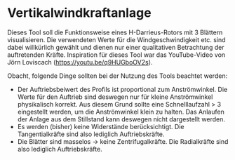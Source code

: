 # Vertikalwindkraftanlage
 
Dieses Tool soll die Funktionsweise eines H-Darrieus-Rotors mit 3 Blättern visualisieren. Die verwendeten Werte für die Windgeschwindigkeit etc. sind dabei willkürlich gewählt und dienen nur einer qualitativen Betrachtung der auftretenden Kräfte. Inspiration für dieses Tool war das YouTube-Video von Jörn Loviscach (https://youtu.be/q9HUGboOV2s).

Obacht, folgende Dinge sollten bei der Nutzung des Tools beachtet werden:

  + Der Auftriebsbeiwert des Profils ist proportional zum Anströmwinkel. Die Werte für den Auftrieb sind deswegen nur für kleine Anströmwinkel physikalisch korrekt.
    Aus diesem Grund sollte eine Schnelllaufzahl > 3 eingestellt werden, um die Anströmwinkel klein zu halten. Das Anlaufen der Anlage aus dem Stillstand kann deswegen
    nicht dargestellt werden.
  + Es werden (bisher) keine Widerstände berücksichtigt. Die Tangentialkräfte sind also lediglich Auftriebskräfte.
  + Die Blätter sind masselos -> keine Zentrifugalkräfte. Die Radialkräfte sind also lediglich Auftriebskräfte.

